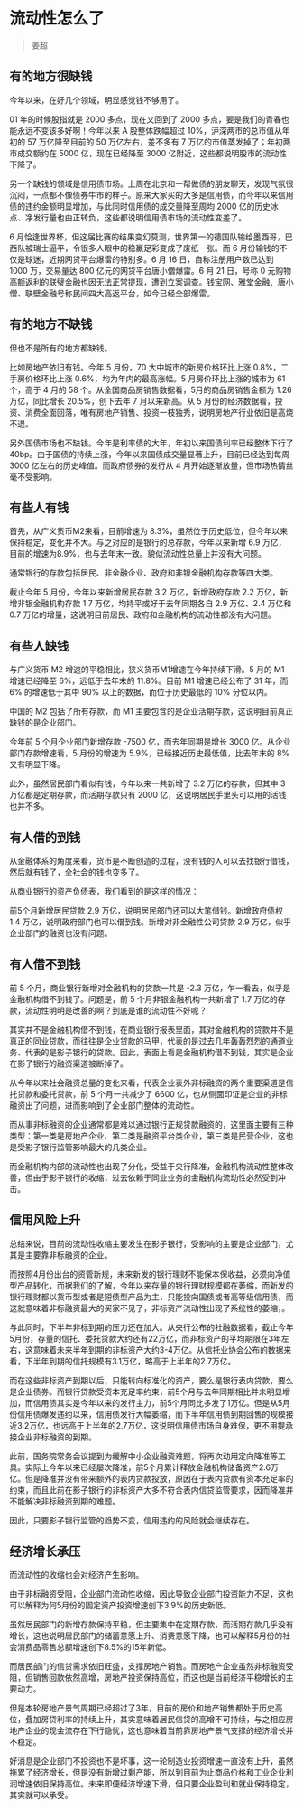 # 流动性怎么了

> 姜超


## 有的地方很缺钱

今年以来，在好几个领域，明显感觉钱不够用了。

01 年的时候股指就是 2000 多点，现在又回到了 2000 多点，要是我们的青春也能永远不变该多好啊！今年以来 A 股整体跌幅超过 10%，沪深两市的总市值从年初的 57 万亿降至目前的 50 万亿左右，差不多有 7 万亿的市值蒸发掉了；年初两市成交额约在 5000 亿，现在已经降至 3000 亿附近，这些都说明股市的流动性下降了。

另一个缺钱的领域是信用债市场。上周在北京和一帮做债的朋友聊天，发现气氛很沉闷，一点都不像债券牛市的样子。原来大家买的大多是信用债，而今年以来信用债的违约金额明显增加，与此同时信用债的成交量降至周均 2000 亿的历史冰点、净发行量也由正转负，这些都说明信用债市场的流动性变差了。

6 月恰逢世界杯，但这届比赛的结果变幻莫测，世界第一的德国队输给墨西哥，巴西队被瑞士逼平，令很多人眼中的稳赢足彩变成了废纸一张。而 6 月份输钱的不仅是球迷，近期网贷平台爆雷的特别多。6 月 16 日，自称注册用户数已达到 1000 万，交易量达 800 亿元的网贷平台唐小僧爆雷。6 月 21 日，号称 0 元购物高额返利的联璧金融也因无法正常提现，遭到立案调查。钱宝网、雅堂金融、唐小僧、联壁金融号称民间四大高返平台，如今已经全部爆雷。

## 有的地方不缺钱

但也不是所有的地方都缺钱。

比如房地产依旧有钱。今年 5 月份，70 大中城市的新房价格环比上涨 0.8%，二手房价格环比上涨 0.6%，均为年内的最高涨幅。5 月房价环比上涨的城市为 61 个，高于 4 月的 58 个。从全国商品房销售数据看，5月的商品房销售金额为 1.26 万亿，同比增长 20.5%，创下去年 7 月以来新高。从 5 月份的经济数据看，投资、消费全面回落，唯有房地产销售、投资一枝独秀，说明房地产行业依旧是高烧不退。

另外国债市场也不缺钱。今年是利率债的大年，年初以来国债利率已经整体下行了 40bp。由于国债的持续上涨，今年以来国债成交量显著上升，目前已经达到每周 3000 亿左右的历史峰值。而政府债券的发行从 4 月开始逐渐放量，但市场热情丝毫不受影响。

## 有些人有钱

首先，从广义货币M2来看，目前增速为 8.3%，虽然位于历史低位，但今年以来保持稳定，变化并不大。与之对应的是银行的总存款，今年以来新增 6.9 万亿，目前的增速为8.9%，也与去年末一致。貌似流动性总量上并没有大问题。

通常银行的存款包括居民、非金融企业、政府和非银金融机构存款等四大类。

截止今年 5 月份，今年以来新增居民存款 3.2 万亿，新增政府存款 2.2 万亿，新增非银金融机构存款 1.7 万亿，均持平或好于去年同期各自 2.9 万亿、2.4 万亿和 0.7 万亿的增量，这说明目前居民、政府和金融机构的流动性都没有大问题。

## 有些人缺钱

与广义货币 M2 增速的平稳相比，狭义货币M1增速在今年持续下滑。5 月的 M1 增速已经降至 6%，远低于去年末的 11.8%。目前 M1 增速已经公布了 31 年，而 6% 的增速低于其中 90% 以上的数据，而位于历史最低的 10% 分位以内。

中国的 M2 包括了所有存款，而 M1 主要包含的是企业活期存款，这说明目前真正缺钱的是企业部门。

今年前 5 个月企业部门新增存款 -7500 亿，而去年同期是增长 3000 亿。从企业部门存款增速看，5 月份的增速为 5.9%，已经接近历史最低值，比去年末的 8% 又有明显下降。

此外，虽然居民部门看似有钱，今年以来一共新增了 3.2 万亿的存款，但其中 3 万亿都是定期存款，而活期存款只有 2000 亿，这说明居民手里头可以用的活钱也并不多。

## 有人借的到钱

从金融体系的角度来看，货币是不断创造的过程，没有钱的人可以去找银行借钱，然后就有钱了，全社会的钱也变多了。

从商业银行的资产负债表，我们看到的是这样的情况：

前5个月新增居民贷款 2.9 万亿，说明居民部门还可以大笔借钱。新增政府债权 1.4 万亿，说明政府部门也可以借到钱。新增对非金融性公司贷款 2.9 万亿，似乎企业部门的融资也没有问题。

## 有人借不到钱

前 5 个月，商业银行新增对金融机构的贷款一共是 -2.3 万亿，乍一看去，似乎是金融机构借不到钱了。问题是，前 5 个月非银金融机构一共新增了 1.7 万亿的存款，流动性明明是改善的啊？到底是谁的流动性不好呢？

其实并不是金融机构借不到钱，在商业银行报表里面，其对金融机构的贷款并不是真正的同业贷款，而往往是企业贷款的马甲，代表的是过去几年轰轰烈烈的通道业务、代表的是影子银行的贷款。因此，表面上看是金融机构借不到钱，其实是企业在影子银行的融资渠道被断掉了。

从今年以来社会融资总量的变化来看，代表企业表外非标融资的两个重要渠道是信托贷款和委托贷款，前 5 个月一共减少了 6600 亿，也从侧面印证是企业的非标融资出了问题，进而影响到了企业部门整体的流动性。

而从事非标融资的企业通常都是难以通过银行正规贷款融资的，这里面主要有三种类型：第一类是房地产企业、第二类是融资平台类企业，第三类是民营企业，这也是受影子银行监管影响最大的几类企业。

而金融机构内部的流动性也出现了分化，受益于央行降准，金融机构流动性整体改善，但由于影子银行的收缩，过去依赖于同业业务的金融机构流动性必然受到冲击。

## 信用风险上升

总结来说，目前的流动性收缩主要发生在影子银行，受影响的主要是企业部门，尤其是主要靠非标融资的企业。

而按照4月份出台的资管新规，未来新发的银行理财不能保本保收益，必须向净值型产品转化，而据我们的了解，今年以来存量的银行理财规模都在萎缩，而新发的银行理财都以货币型或者是短债型产品为主，只能投向国债或者高等级信用债，而这就意味着非标融资最大的买家不见了，非标资产流动性出现了系统性的萎缩，。

与此同时，下半年非标到期的压力还在加大。从央行公布的社融数据看，截止今年5月份，存量的信托、委托贷款大约还有22万亿，而非标资产的平均期限在3年左右，这意味着未来半年到期的非标资产大约3-4万亿。从信托业协会公布的数据来看，下半年到期的信托规模有3.1万亿，略高于上半年的2.7万亿。

而在这些非标资产到期以后，只能转向标准化的资产，要么是银行表内贷款，要么是企业债券。而银行贷款受资本充足率约束，前5个月与去年同期相比并未明显增加，而信用债其实是今年以来的发行主力，前5个月同比多发了1万亿。但是从5月份信用债爆发违约以来，信用债发行大幅萎缩，而下半年信用债到期回售的规模接近3.2万亿，也远高于上半年的2.7万亿，这说明信用债市场自身难保，更不用提承接企业非标融资的到期。

此前，国务院常务会议提到为缓解中小企业融资难题，将再次动用定向降准等工具。实际上今年以来已经屡次降准，前5个月累计释放金融机构储备资产2.6万亿。但是降准并没有带来额外的表内贷款投放，原因在于表内贷款有资本充足率的约束，而且此前在影子银行的非标资产大多不符合表内信贷监管要求，因而降准并不能解决非标融资到期的难题。

因此，只要影子银行监管的趋势不变，信用违约的风险就会继续存在。

## 经济增长承压

而流动性的收缩也会对经济产生影响。

由于非标融资受阻，企业部门流动性收缩，因此导致企业部门投资能力不足，这也可以解释为何5月份的固定资产投资增速创下3.9%的历史新低。

虽然居民部门的新增存款保持平稳，但主要集中在定期存款，而活期存款几乎没有增长，这也说明居民部门的储蓄意愿上升、消费意愿下降，也可以解释5月份的社会消费品零售总额增速创下8.5%的15年新低。

而居民部门的信贷需求依旧旺盛，支撑房地产销售。而房地产企业虽然非标融资受阻，但销售回款依然高增，房地产投资保持高位，而这也是当前经济平稳增长的主要动力。

但是本轮房地产景气周期已经超过了3年，目前的房价和地产销售都处于历史高位，叠加房贷利率的持续上升，其实意味着居民信贷的高增不可持续，与之相应房地产企业的现金流存在下行隐忧，这也意味着当前靠房地产景气支撑的经济增长并不稳定。

好消息是企业部门不投资也不是坏事，这一轮制造业投资增速一直没有上升，虽然拖累了经济增长，但是没有新增过剩产能，所以到目前为止商品价格和工业企业利润增速依旧保持高位。未来即便经济增速下滑，但只要企业盈利和就业保持稳定，其实就可以承受。